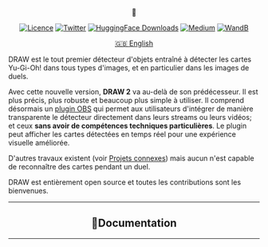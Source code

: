<div align="center">
    <p>
        👀
        <!img src="">
    </p>


<div>

[![Licence](https://img.shields.io/pypi/l/ultralytics)](LICENSE)
[![Twitter](https://badgen.net/badge/icon/twitter?icon=twitter&label)](https://twitter.com/tiazden)
[![HuggingFace Downloads](https://img.shields.io/badge/dynamic/json?url=https%3A%2F%2Fhuggingface.co%2Fapi%2Fmodels%2FHichTala%2Fdraw2&query=%24.downloads&logo=huggingface&label=downloads&color=%23FFD21E)](https://huggingface.co/HichTala/draw2)
[![Medium](https://img.shields.io/badge/Medium-12100E?style=flat&logo=medium&logoColor=white)](https://medium.com/@hich.tala.phd/how-i-trained-a-model-to-detect-and-recognise-a-wide-range-of-yu-gi-oh-cards-6ea71da007fd)
[![WandB](https://img.shields.io/badge/visualize_in-W%26B-yellow?logo=weightsandbiases&color=%23FFBE00)](https://wandb.ai/hich_/draw)


[🇬🇧 English](README.md)

</div>

</div>

DRAW est le tout premier détecteur d'objets entraîné à détecter les cartes Yu-Gi-Oh! dans tous types d'images, 
et en particulier dans les images de duels.

Avec cette nouvelle version, **DRAW 2** va au-delà de son prédécesseur. Il est plus précis, plus robuste 
et beaucoup plus simple à utiliser.
Il comprend désormais un [plugin OBS](https://github.com/HichTala/draw2-obsplugin) qui permet aux utilisateurs 
d'intégrer de manière transparente le détecteur directement dans leurs streams ou leurs vidéos;
et ceux **sans avoir de compétences techniques particulières**.
Le plugin peut afficher les cartes détectées en temps réel pour une expérience visuelle améliorée.

D'autres travaux existent (voir [Projets connexes](#div-aligncenterprojets-connexesdiv)) mais aucun n'est capable de reconnaître des cartes pendant un duel.

DRAW est entièrement open source et toutes les contributions sont les bienvenues.

---
## <div align="center">📄Documentation</div>

---